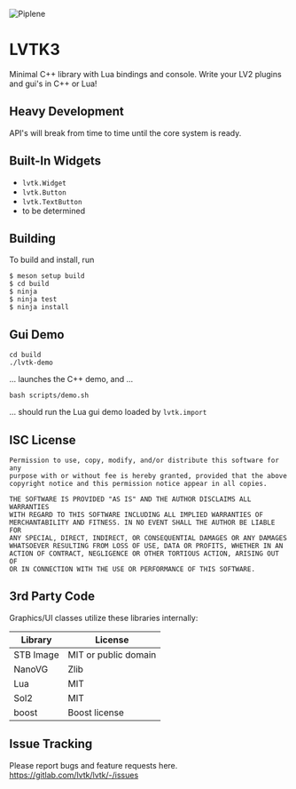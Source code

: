 ![Piplene](https://gitlab.com/lvtk/lvtk/badges/main/pipeline.svg)

LVTK3
=====

Minimal C++ library with Lua bindings and console.
Write your LV2 plugins and gui's in C++ or Lua!

Heavy Development
-----------------
API's will break from time to time until the core system is ready.

Built-In Widgets
----------------
- `lvtk.Widget`
- `lvtk.Button`
- `lvtk.TextButton`
- to be determined

Building
--------
To build and install, run
```
$ meson setup build
$ cd build
$ ninja
$ ninja test
$ ninja install
```

Gui Demo
--------
```
cd build
./lvtk-demo
```
... launches the C++ demo, and ...  
```
bash scripts/demo.sh
```
... should run the Lua gui demo loaded by `lvtk.import`

ISC License
-----------
```
Permission to use, copy, modify, and/or distribute this software for any
purpose with or without fee is hereby granted, provided that the above
copyright notice and this permission notice appear in all copies.

THE SOFTWARE IS PROVIDED "AS IS" AND THE AUTHOR DISCLAIMS ALL WARRANTIES
WITH REGARD TO THIS SOFTWARE INCLUDING ALL IMPLIED WARRANTIES OF
MERCHANTABILITY AND FITNESS. IN NO EVENT SHALL THE AUTHOR BE LIABLE FOR
ANY SPECIAL, DIRECT, INDIRECT, OR CONSEQUENTIAL DAMAGES OR ANY DAMAGES
WHATSOEVER RESULTING FROM LOSS OF USE, DATA OR PROFITS, WHETHER IN AN
ACTION OF CONTRACT, NEGLIGENCE OR OTHER TORTIOUS ACTION, ARISING OUT OF
OR IN CONNECTION WITH THE USE OR PERFORMANCE OF THIS SOFTWARE.
```

3rd Party Code
--------------
Graphics/UI classes utilize these libraries internally:

| Library   | License  |
|-----------|----------|
| STB Image | MIT or public domain |
| NanoVG    | Zlib     |
| Lua       | MIT      |
| Sol2      | MIT      |
| boost     | Boost license |

Issue Tracking
--------------
Please report bugs and feature requests here. 
https://gitlab.com/lvtk/lvtk/-/issues
